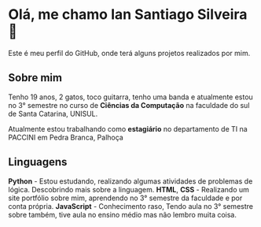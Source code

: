 # Olá, me chamo Ian Santiago Silveira 🤟

Este é meu perfil do GitHub, onde terá alguns projetos realizados por mim.

## Sobre mim

Tenho 19 anos, 2 gatos, toco guitarra, tenho uma banda e atualmente estou no 3° semestre no curso de **Ciências da Computação** na faculdade do sul de Santa Catarina, UNISUL.

Atualmente estou trabalhando como **estagiário** no departamento de TI na PACCINI em Pedra Branca, Palhoça

## Linguagens

**Python** - Estou estudando, realizando algumas atividades de problemas de lógica. Descobrindo mais sobre a linguagem.
**HTML**, **CSS** - Realizando um site portfólio sobre mim, aprendendo no 3° semestre da faculdade e por conta própria.
**JavaScript** - Conhecimento raso, Tendo aula no 3° semestre sobre também, tive aula no ensino médio mas não lembro muita coisa.

